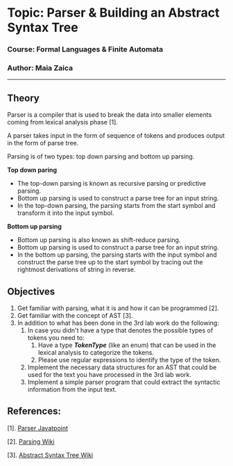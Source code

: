 # Topic: Parser & Building an Abstract Syntax Tree
### Course: Formal Languages & Finite Automata
### Author: Maia Zaica

----

## Theory
Parser is a compiler that is used to break the data into smaller elements coming from lexical analysis phase [1].

A parser takes input in the form of sequence of tokens and produces output in the form of parse tree.

Parsing is of two types: top down parsing and bottom up parsing.

**Top down paring**

* The top-down parsing is known as recursive parsing or predictive parsing.
* Bottom up parsing is used to construct a parse tree for an input string.
* In the top-down parsing, the parsing starts from the start symbol and transform it into the input symbol.

**Bottom up parsing**

* Bottom up parsing is also known as shift-reduce parsing.
* Bottom up parsing is used to construct a parse tree for an input string.
* In the bottom up parsing, the parsing starts with the input symbol and construct the parse tree up to the start symbol by tracing out the rightmost derivations of string in reverse.
## Objectives
1. Get familiar with parsing, what it is and how it can be programmed [2].
2. Get familiar with the concept of AST [3].
3. In addition to what has been done in the 3rd lab work do the following:
    1. In case you didn't have a type that denotes the possible types of tokens you need to:
        1. Have a type __*TokenType*__ (like an enum) that can be used in the lexical analysis to categorize the tokens.
        2. Please use regular expressions to identify the type of the token.
    2. Implement the necessary data structures for an AST that could be used for the text you have processed in the 3rd lab work.
    3. Implement a simple parser program that could extract the syntactic information from the input text.

## References:
[1]. [Parser Javatpoint](https://www.javatpoint.com/parser)

[2]. [Parsing Wiki](https://en.wikipedia.org/wiki/Parsing)

[3]. [Abstract Syntax Tree Wiki](https://en.wikipedia.org/wiki/Abstract_syntax_tree)


